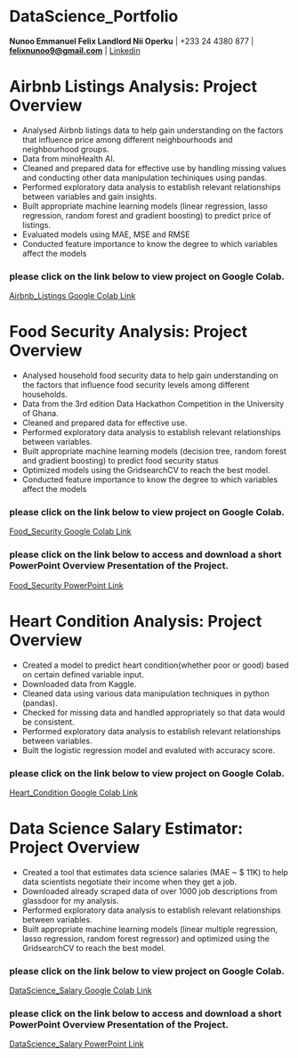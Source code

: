 # DataScience_Portfolio
  **Nunoo Emmanuel Felix Landlord Nii Operku**   |   +233 24 4380 877   |   **felixnunoo9@gmail.com**  |  [Linkedin](https://Linkedin.com/in/nunoofelixjrr)




# Airbnb Listings Analysis: Project Overview
* Analysed Airbnb listings data to help gain understanding on the factors that influence price among different neighbourhoods and neighbourhood groups.
* Data from minoHealth AI.
* Cleaned and prepared data for effective use by handling missing values and conducting other data manipulation techiniques using pandas.
* Performed exploratory data analysis to establish relevant relationships between variables and gain insights. 
* Built appropriate machine learning models (linear regression, lasso regression, random forest and gradient boosting) to predict price of listings.
* Evaluated models using MAE, MSE and RMSE
* Conducted feature importance to know the degree to which variables affect the models

### please click on the link below to view project on Google Colab.
[Airbnb_Listings Google Colab Link](https://colab.research.google.com/drive/1QA6WolkU-C0LDrE0btJA-qO93E2V6BQb?usp=sharing)




# Food Security Analysis: Project Overview
* Analysed household food security data to help gain understanding on the factors that influence food security levels among different households.
* Data from the 3rd edition Data Hackathon Competition in the University of Ghana.
* Cleaned and prepared data for effective use.
* Performed exploratory data analysis to establish relevant relationships between variables. 
* Built appropriate machine learning models (decision tree, random forest and gradient boosting) to predict food security status
* Optimized models using the GridsearchCV to reach the best model.
* Conducted feature importance to know the degree to which variables affect the models

### please click on the link below to view project on Google Colab.
[Food_Security Google Colab Link](https://colab.research.google.com/drive/1ZUFsMfcacRcnvX5y98xTVBpYmzlSu9cX?usp=sharing)

### please click on the link below to access and download a short PowerPoint Overview Presentation of the Project.
[Food_Security PowerPoint Link](https://github.com/fyxx10/DataScience_Portfolio/blob/main/FS_overview.pptx)




# Heart Condition Analysis: Project Overview
* Created a model to predict heart condition(whether poor or good) based on certain defined variable input.
* Downloaded data from Kaggle.
* Cleaned data using various data manipulation techniques in python (pandas).
* Checked for missing data and handled appropriately so that data would be consistent.
* Performed exploratory data analysis to establish relevant relationships between variables. 
* Built the logistic regression model and evaluted with accuracy score.

### please click on the link below to view project on Google Colab.
[Heart_Condition Google Colab Link](https://colab.research.google.com/drive/1A9ZL0f7Kf9BZ2mhekrJg8Zr4IWMICSGP?usp=sharing)




# Data Science Salary Estimator: Project Overview
* Created a tool that estimates data science salaries (MAE ~ $ 11K) to help data scientists negotiate their income when they get a job.
* Downloaded already scraped data of over 1000 job descriptions from glassdoor for my analysis.
* Performed exploratory data analysis to establish relevant relationships between variables. 
* Built appropriate machine learning models (linear multiple regression, lasso regression, random forest regressor) and optimized using the GridsearchCV to reach the best model. 

### please click on the link below to view project on Google Colab.
[DataScience_Salary Google Colab Link](https://colab.research.google.com/drive/180b8QMHnOkfz4F_G940b0EjW2D4Ua9U5?usp=sharing)

### please click on the link below to access and download a short PowerPoint Overview Presentation of the Project.
[DataScience_Salary PowerPoint Link](https://github.com/fyxx10/DataScience_Portfolio/blob/main/DSsalary_overview.pptx)

